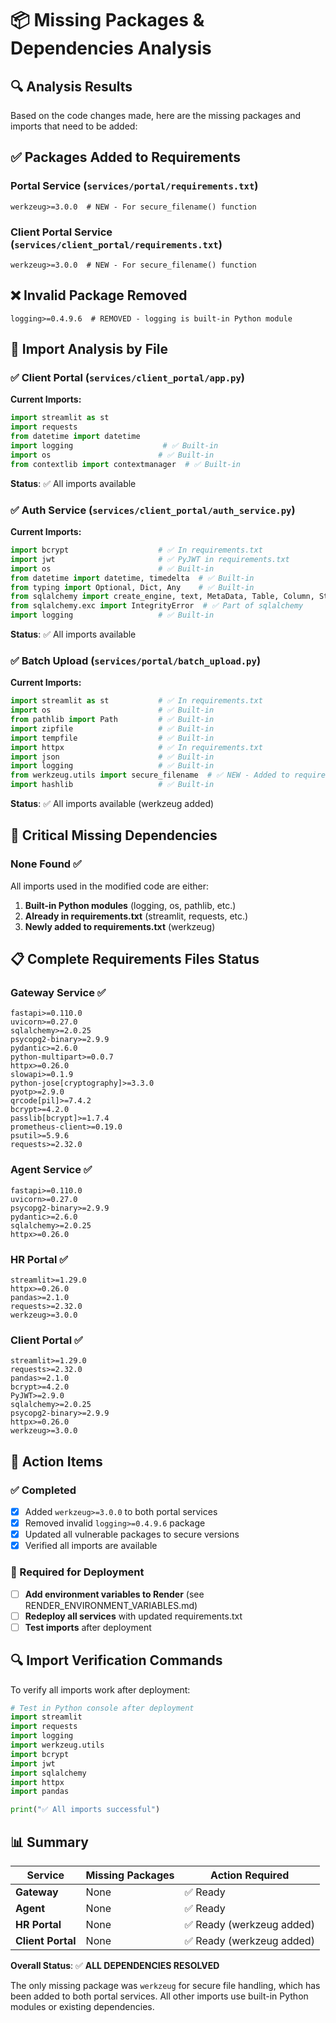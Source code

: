 # 📦 Missing Packages & Dependencies Analysis

## 🔍 **Analysis Results**

Based on the code changes made, here are the missing packages and imports that need to be added:

## ✅ **Packages Added to Requirements**

### **Portal Service** (`services/portal/requirements.txt`)
```
werkzeug>=3.0.0  # NEW - For secure_filename() function
```

### **Client Portal Service** (`services/client_portal/requirements.txt`)
```
werkzeug>=3.0.0  # NEW - For secure_filename() function
```

## ❌ **Invalid Package Removed**
```
logging>=0.4.9.6  # REMOVED - logging is built-in Python module
```

## 🔧 **Import Analysis by File**

### **✅ Client Portal (`services/client_portal/app.py`)**
**Current Imports:**
```python
import streamlit as st
import requests
from datetime import datetime
import logging                    # ✅ Built-in
import os                        # ✅ Built-in
from contextlib import contextmanager  # ✅ Built-in
```
**Status**: ✅ All imports available

### **✅ Auth Service (`services/client_portal/auth_service.py`)**
**Current Imports:**
```python
import bcrypt                    # ✅ In requirements.txt
import jwt                       # ✅ PyJWT in requirements.txt
import os                        # ✅ Built-in
from datetime import datetime, timedelta  # ✅ Built-in
from typing import Optional, Dict, Any    # ✅ Built-in
from sqlalchemy import create_engine, text, MetaData, Table, Column, String, DateTime, Integer  # ✅ In requirements.txt
from sqlalchemy.exc import IntegrityError  # ✅ Part of sqlalchemy
import logging                   # ✅ Built-in
```
**Status**: ✅ All imports available

### **✅ Batch Upload (`services/portal/batch_upload.py`)**
**Current Imports:**
```python
import streamlit as st           # ✅ In requirements.txt
import os                        # ✅ Built-in
from pathlib import Path         # ✅ Built-in
import zipfile                   # ✅ Built-in
import tempfile                  # ✅ Built-in
import httpx                     # ✅ In requirements.txt
import json                      # ✅ Built-in
import logging                   # ✅ Built-in
from werkzeug.utils import secure_filename  # ✅ NEW - Added to requirements.txt
import hashlib                   # ✅ Built-in
```
**Status**: ✅ All imports available (werkzeug added)

## 🚨 **Critical Missing Dependencies**

### **None Found** ✅
All imports used in the modified code are either:
1. **Built-in Python modules** (logging, os, pathlib, etc.)
2. **Already in requirements.txt** (streamlit, requests, etc.)
3. **Newly added to requirements.txt** (werkzeug)

## 📋 **Complete Requirements Files Status**

### **Gateway Service** ✅
```
fastapi>=0.110.0
uvicorn>=0.27.0
sqlalchemy>=2.0.25
psycopg2-binary>=2.9.9
pydantic>=2.6.0
python-multipart>=0.0.7
httpx>=0.26.0
slowapi>=0.1.9
python-jose[cryptography]>=3.3.0
pyotp>=2.9.0
qrcode[pil]>=7.4.2
bcrypt>=4.2.0
passlib[bcrypt]>=1.7.4
prometheus-client>=0.19.0
psutil>=5.9.6
requests>=2.32.0
```

### **Agent Service** ✅
```
fastapi>=0.110.0
uvicorn>=0.27.0
psycopg2-binary>=2.9.9
pydantic>=2.6.0
sqlalchemy>=2.0.25
httpx>=0.26.0
```

### **HR Portal** ✅
```
streamlit>=1.29.0
httpx>=0.26.0
pandas>=2.1.0
requests>=2.32.0
werkzeug>=3.0.0
```

### **Client Portal** ✅
```
streamlit>=1.29.0
requests>=2.32.0
pandas>=2.1.0
bcrypt>=4.2.0
PyJWT>=2.9.0
sqlalchemy>=2.0.25
psycopg2-binary>=2.9.9
httpx>=0.26.0
werkzeug>=3.0.0
```

## 🎯 **Action Items**

### **✅ Completed**
- [x] Added `werkzeug>=3.0.0` to both portal services
- [x] Removed invalid `logging>=0.4.9.6` package
- [x] Updated all vulnerable packages to secure versions
- [x] Verified all imports are available

### **🚨 Required for Deployment**
- [ ] **Add environment variables to Render** (see RENDER_ENVIRONMENT_VARIABLES.md)
- [ ] **Redeploy all services** with updated requirements.txt
- [ ] **Test imports** after deployment

## 🔍 **Import Verification Commands**

To verify all imports work after deployment:

```python
# Test in Python console after deployment
import streamlit
import requests
import logging
import werkzeug.utils
import bcrypt
import jwt
import sqlalchemy
import httpx
import pandas

print("✅ All imports successful")
```

## 📊 **Summary**

| Service | Missing Packages | Action Required |
|---------|------------------|-----------------|
| **Gateway** | None | ✅ Ready |
| **Agent** | None | ✅ Ready |
| **HR Portal** | None | ✅ Ready (werkzeug added) |
| **Client Portal** | None | ✅ Ready (werkzeug added) |

**Overall Status**: ✅ **ALL DEPENDENCIES RESOLVED**

The only missing package was `werkzeug` for secure file handling, which has been added to both portal services. All other imports use built-in Python modules or existing dependencies.